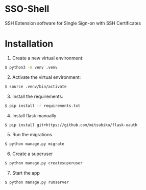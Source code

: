 # SSO-Shell
SSH Extension software for Single Sign-on with SSH Certificates


# Installation
1. Create a new virtual environment:
```bash
$ python3 -m venv .venv
```
2. Activate the virtual environment:
```bash
$ source .venv/bin/activate
```
3. Install the requirements:
```bash
$ pip install -r requirements.txt
```
4. Install flask manually
```bash
$ pip install git+https://github.com/mitsuhiko/flask-oauth
```

5. Run the migrations
```bash
$ python manage.py migrate
```

6. Create a superuser
```bash
$ python manage.py createsuperuser
```

7. Start the app
```bash
$ python manage.py runserver
```